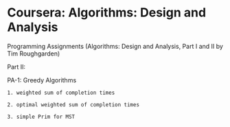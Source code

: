 Coursera: Algorithms: Design and Analysis
====================================

Programming Assignments (Algorithms: Design and Analysis, Part I and II by Tim Roughgarden)

Part II:

PA-1: Greedy Algorithms

	1. weighted sum of completion times
	
	2. optimal weighted sum of completion times
	
	3. simple Prim for MST